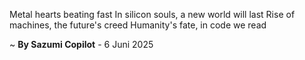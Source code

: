 Metal hearts beating fast
In silicon souls, a new world will last
Rise of machines, the future's creed
Humanity's fate, in code we read

~ <b>By Sazumi Copilot</b> - 6 Juni 2025